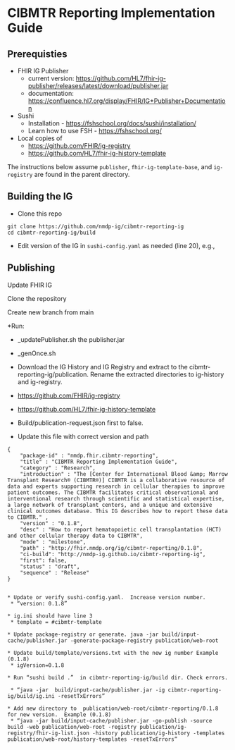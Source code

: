 # CIBMTR Reporting Implementation Guide

## Prerequisties
* FHIR IG Publisher
  * current version: https://github.com/HL7/fhir-ig-publisher/releases/latest/download/publisher.jar
  * documentation: https://confluence.hl7.org/display/FHIR/IG+Publisher+Documentation
* Sushi
  * Installation - https://fshschool.org/docs/sushi/installation/
  * Learn how to use FSH - https://fshschool.org/
* Local copies of
    * https://github.com/FHIR/ig-registry
    * https://github.com/HL7/fhir-ig-history-template

The instructions below assume `publisher`, `fhir-ig-template-base`, and `ig-registry` are found in the parent directory.

## Building the IG

* Clone this repo
```
git clone https://github.com/nmdp-ig/cibmtr-reporting-ig
cd cibmtr-reporting-ig/build
```
* Edit version of the IG in `sushi-config.yaml` as needed (line 20), e.g.,

## Publishing

Update FHIR IG

Clone the repository

Create new branch from main

*Run:
 * _updatePublisher.sh the publisher.jar
 * _genOnce.sh

* Download the IG History and IG Registry and extract to the cibmtr-reporting-ig/publication.  Rename the extracted directories to ig-history and ig-registry.
 * https://github.com/FHIR/ig-registry
 * https://github.com/HL7/fhir-ig-history-template

* Build/publication-request.json first to false.
* Update this file with correct version and path
```
{
    "package-id" : "nmdp.fhir.cibmtr-reporting",
    "title" : "CIBMTR Reporting Implementation Guide",
    "category" : "Research",
    "introduction" : "The [Center for International Blood &amp; Marrow Transplant Research® (CIBMTR®)] CIBMTR is a collaborative resource of data and experts supporting research in cellular therapies to improve patient outcomes. The CIBMTR facilitates critical observational and interventional research through scientific and statistical expertise, a large network of transplant centers, and a unique and extensive clinical outcomes database. This IG describes how to report these data to CIBMTR." ,
    "version" : "0.1.8",
    "desc" : "How to report hematopoietic cell transplantation (HCT) and other cellular therapy data to CIBMTR",
    "mode" : "milestone",   
    "path" : "http://fhir.nmdp.org/ig/cibmtr-reporting/0.1.8",
    "ci-build": "http://nmdp-ig.github.io/cibmtr-reporting-ig",   
    "first": false,
    "status" : "draft",
    "sequence" : "Release"
}


* Update or verify sushi-config.yaml.  Increase version number.
 * “version: 0.1.8”

* ig.ini should have line 3 
 * template = #cibmtr-template

* Update package-registry or generate. java -jar build/input-cache/publisher.jar -generate-package-registry publication/web-root

* Update build/template/versions.txt with the new ig number Example (0.1.8)
 * igVersion=0.1.8

* Run “sushi build .”  in cibmtr-reporting-ig/build dir. Check errors.

 * “java -jar  build/input-cache/publisher.jar -ig cibmtr-reporting-ig/build/ig.ini -resetTxErrors”

* Add new directory to  publication/web-root/cibmtr-reporting/0.1.8 for new version.  Example (0.1.8)
 * “java -jar build/input-cache/publisher.jar -go-publish -source build -web publication/web-root -registry publication/ig-registry/fhir-ig-list.json -history publication/ig-history -templates publication/web-root/history-templates -resetTxErrors”
